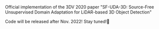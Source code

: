 Official implementation of the 3DV 2020 paper "SF-UDA-3D: Source-Free Unsupervised Domain Adaptation for LiDAR-based 3D Object Detection"

Code will be released after Nov. 2022! Stay tuned!:rocket:


